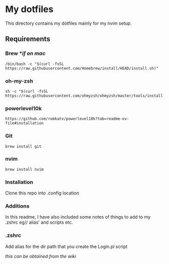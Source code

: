 # My dotfiles

This directory contains my dotfiles mainly for my nvim setup.

## Requirements

### Brew *_if on mac_

```
/bin/bash -c "$(curl -fsSL https://raw.githubusercontent.com/Homebrew/install/HEAD/install.sh)"
```

### oh-my-zsh

```
sh -c "$(curl -fsSL https://raw.githubusercontent.com/ohmyzsh/ohmyzsh/master/tools/install.sh)"
```

### powerlevel10k

```
https://github.com/romkatv/powerlevel10k?tab=readme-ov-file#installation
```

### Git

```
brew install git
```

### nvim

```
brew install nvim
```

### Installation

Clone this repo into .config location

### Additions

In this readme, I have also included some notes of things to add to my .zshrc eg// alias' and scripts etc.

### .zshrc

Add alias for the dir path that you create the Login.pl script

_this can be obtained from the wiki_
